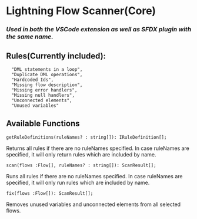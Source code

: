 # Lightning Flow Scanner(Core)
### _Used in both the VSCode extension as well as SFDX plugin with the same name._


## Rules(Currently included):

      "DML statements in a loop",
      "Duplicate DML operations",
      "Hardcoded Ids",
      "Missing flow description",
      "Missing error handlers",
      "Missing null handlers",
      "Unconnected elements",
      "Unused variables"

## Available Functions

`getRuleDefinitions(ruleNames? : string[]): IRuleDefinition[];`

Returns all rules if there are no ruleNames specified. In case ruleNames are specified, it will only return rules which are included by name. 

`scan(flows :Flow[], ruleNames? : string[]): ScanResult[];`

Runs all rules if there are no ruleNames specified. In case ruleNames are specified, it will only run rules which are included by name. 

`fix(flows :Flow[]): ScanResult[];`

Removes unused variables and unconnected elements from all selected flows.

